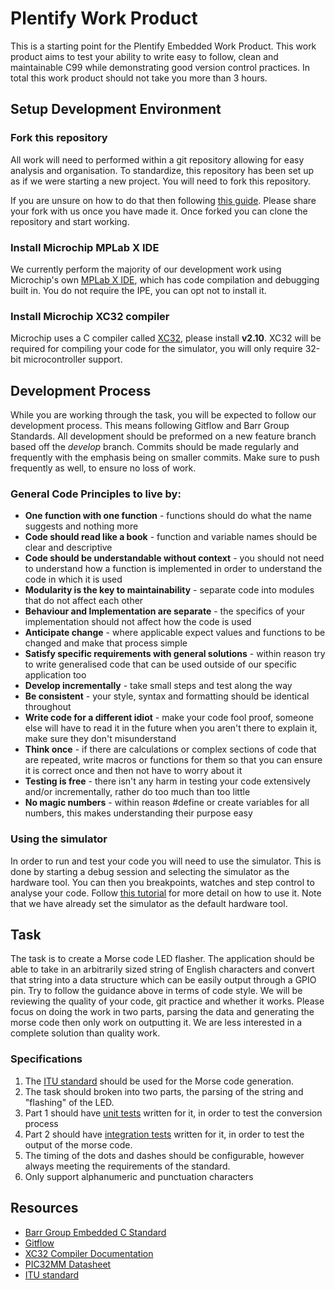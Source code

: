 # Plentify Work Product

This is a starting point for the Plentify Embedded Work Product. This work product aims to test your ability to write easy to follow, clean and maintainable C99 while demonstrating good version control practices. In total this work product should not take you more than 3 hours.

## Setup Development Environment

### Fork this repository

All work will need to performed within a git repository allowing for easy analysis and organisation. To standardize, this repository has been set up as if we were starting a new project. You will need to fork this repository.

If you are unsure on how to do that then following [this guide](https://confluence.atlassian.com/bitbucket/forking-a-repository-221449527.html).
Please share your fork with us once you have made it. Once forked you can clone the repository and start working.

### Install Microchip MPLab X IDE

We currently perform the majority of our development work using Microchip's own [MPLab X IDE](https://www.microchip.com/mplab/mplab-x-ide), which has code compilation and debugging built in. You do not require the IPE, you can opt not to install it.

### Install Microchip XC32 compiler

Microchip uses a C compiler called [XC32](https://www.microchip.com/development-tools/pic-and-dspic-downloads-archive), please install **v2.10**. XC32 will be required for compiling your code for the simulator, you will only require 32-bit microcontroller support.

## Development Process

While you are working through the task, you will be expected to follow our development process. This means following Gitflow and Barr Group Standards. All development should  be preformed on a new feature branch based off the *develop* branch. Commits should be made regularly and frequently with the emphasis being on smaller commits. Make sure to push frequently as well, to ensure no loss of work.

### General Code Principles to live by:
* **One function with one function** - functions should do what the name suggests and nothing more
* **Code should read like a book** - function and variable names should be clear and descriptive
* **Code should be understandable without context** - you should not need to understand how a function is implemented in order to understand the code in which it is used
* **Modularity is the key to maintainability** - separate code into modules that do not affect each other
* **Behaviour and Implementation are separate** - the specifics of your implementation should not affect how the code is used
* **Anticipate change** - where applicable expect values and functions to be changed and make that process simple
* **Satisfy specific requirements with general solutions** - within reason try to write generalised code that can be used outside of our specific application too
* **Develop incrementally** - take small steps and test along the way
* **Be consistent** - your style, syntax and formatting should be identical throughout
* **Write code for a different idiot** - make your code fool proof, someone else will have to read it in the future when you aren't there to explain it, make sure they don't misunderstand
* **Think once** - if there are calculations or complex sections of code that are repeated, write macros or functions for them so that you can ensure it is correct once and then not have to worry about it
* **Testing is free** - there isn't any harm in testing your code extensively and/or incrementally, rather do too much than too little
* **No magic numbers** - within reason #define or create variables for all numbers, this makes understanding their purpose easy

### Using the simulator

In order to run and test your code you will need to use the simulator. This is done by starting a debug session and selecting the simulator as the hardware tool. You can then you breakpoints, watches and step control to analyse your code. Follow [this tutorial](https://microchipdeveloper.com/tls0101:lab2) for more detail on how to use it. Note that we have already set the simulator as the default hardware tool.

## Task

The task is to create a Morse code LED flasher. The application should be able to take in an arbitrarily sized string of English characters and convert that string into a data structure which can be easily output through a GPIO pin. Try to follow the guidance above in terms of code style. We will be reviewing the quality of your code, git practice and whether it works. Please focus on doing the work in two parts, parsing the data and generating the morse code then only work on outputting it. We are less interested in a complete solution than quality work.

### Specifications
1. The [ITU standard](https://www.itu.int/dms_pubrec/itu-r/rec/m/R-REC-M.1677-1-200910-I!!PDF-E.pdf) should be used for the Morse code generation.
2. The task should broken into two parts, the parsing of the string and "flashing" of the LED.
3. Part 1 should have [unit tests](https://en.wikipedia.org/wiki/Unit_testing) written for it, in order to test the conversion process
4. Part 2 should have [integration tests](https://en.wikipedia.org/wiki/Integration_testing) written for it, in order to test the output of the morse code.
5. The timing of the dots and dashes should be configurable, however always meeting the requirements of the standard.
6. Only support alphanumeric and punctuation characters

## Resources
* [Barr Group Embedded C Standard](https://drive.google.com/open?id=15aWV4VPNEhwbvzFG0KJ-xm0BCG2i7CMD)
* [Gitflow](https://www.atlassian.com/git/tutorials/comparing-workflows/gitflow-workflow)
* [XC32 Compiler Documentation](http://ww1.microchip.com/downloads/en/DeviceDoc/50001686J.pdf)
* [PIC32MM Datasheet](http://ww1.microchip.com/downloads/en/DeviceDoc/PIC32MM0256GPM064-Family-Data-Sheet-DS60001387D.pdf)
* [ITU standard](https://www.itu.int/dms_pubrec/itu-r/rec/m/R-REC-M.1677-1-200910-I!!PDF-E.pdf)
